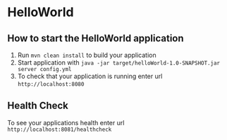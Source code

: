 # HelloWorld

How to start the HelloWorld application
---

1. Run `mvn clean install` to build your application
1. Start application with `java -jar target/helloWorld-1.0-SNAPSHOT.jar server config.yml`
1. To check that your application is running enter url `http://localhost:8080`

Health Check
---

To see your applications health enter url `http://localhost:8081/healthcheck`
